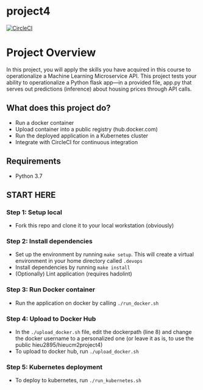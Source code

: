 # project4

[![CircleCI](https://dl.circleci.com/status-badge/img/gh/hieuCM2895/project4/tree/master.svg?style=svg)](https://dl.circleci.com/status-badge/redirect/gh/hieuCM2895/project4/tree/master)

# Project Overview

In this project, you will apply the skills you have acquired in this course to operationalize a Machine Learning Microservice API. This project tests your ability to operationalize a Python flask app—in a provided file, app.py that serves out predictions (inference) about housing prices through API calls.

## What does this project do?

- Run a docker container
- Upload container into a public registry (hub.docker.com)
- Run the deployed application in a Kubernetes cluster
- Integrate with CircleCI for continuous integration

## Requirements

- Python 3.7

## START HERE

### Step 1: Setup local

- Fork this repo and clone it to your local workstation (obviously)

### Step 2: Install dependencies

- Set up the environment by running `make setup`. This will create a virtual environment in your home directory called `.devops`
- Install dependencies by running `make install`
- (Optionally) Lint application (requires hadolint)

### Step 3: Run Docker container

- Run the application on docker by calling `./run_docker.sh`

### Step 4: Upload to Docker Hub

- In the `./upload_docker.sh` file, edit the dockerpath (line 8) and change the docker username to a personalized one (or leave it as is, to use the public hieu2895/hieucm2project4)
- To upload to docker hub, run `./upload_docker.sh`

### Step 5: Kubernetes deployment

- To deploy to kubernetes, run `./run_kubernetes.sh`
